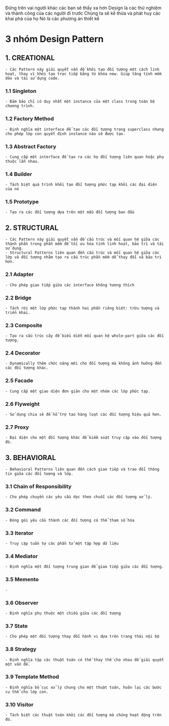 Đứng trên vai người khác các bạn sẽ thấy xa hơn
Design là các thử nghiệm và thành công của các người đi trước
Chúng ta sẽ kế thừa và phát huy các khai phá của họ
Nó là các phương án thiết kế

# 3 nhóm Design Pattern

## 1. CREATIONAL
    - Các Pattern này giải quyết vấn đề khởi tạo đối tượng một cách linh hoạt, thay vì khởi tạo trực tiếp bằng từ khóa new. Giúp tăng tính mềm dẻo và tái sử dụng code.

### 1.1 Singleton
    - Đảm bảo chỉ có duy nhất một instance của một class trong toàn bộ chương trình.
### 1.2 Factory Method
    - Định nghĩa một interface để tạo các đối tượng trong superclass nhưng cho phép lớp con quyết định instance nào sẽ được tạo.
### 1.3 Abstract Factory
    - Cung cấp một interface để tạo ra các họ đối tượng liên quan hoặc phụ thuộc lẫn nhau.
### 1.4 Builder
    - Tách biệt quá trình khởi tạo đối tượng phức tạp khởi các đại diện của nó
### 1.5 Prototype
    - Tạo ra các đối tượng dựa trên một mẫu đối tượng ban đầu

## 2. STRUCTURAL
    - Các Pattern này giải quyết vấn đề cấu trúc và mối quan hệ giữa các thành phần trong phần mềm để tối ưu hóa tính linh hoạt, bảo trì và tái sử dụng.
    - Structural Patterns liên quan đến cấu trúc và mối quan hệ giữa các lớp và đối tượng nhằm tạo ra cấu trúc phần mềm dễ thay đổi và bảo trì hơn.

### 2.1 Adapter
    - Cho phép giao tiếp giữa các interface không tương thích

### 2.2 Bridge
    - Tách rời một lớp phức tạp thành hai phần riêng biệt: trừu tượng và triển khai.

### 2.3 Composite
    - Tạo ra cấu trúc cây để biểu diễn mối quan hệ whole-part giữa các đối tượng.

### 2.4 Decorator
    - Dynamically thêm chức năng mới cho đối tượng mà không ảnh hưởng đến các đối tượng khác.

### 2.5 Facade
    - Cung cấp một giao diện đơn giản cho một nhóm các lớp phức tạp.

### 2.6 Flyweight
    - Sử dụng chia sẻ để hỗ trợ tao hàng loạt các đối tượng hiệu quả hơn.

### 2.7 Proxy
    - Đại diện cho một đối tượng khác để kiểm soát truy cập vào đối tượng đó.

## 3. BEHAVIORAL
    - Behavioral Patterns liên quan đến cách giao tiếp và trao đổi thông tin giữa các đối tượng và lớp. 

### 3.1 Chain of Responsibility
    - Cho phép chuyển các yêu cầu dọc theo chuỗi các đối tượng xử lý.

### 3.2 Command
    - Đóng gói yêu cầu thành các đối tượng có thể tham số hóa

### 3.3 Iterator
    - Truy cập tuần tự các phần tử một tập hợp dữ liệu

### 3.4 Mediator
    - Định nghĩa một đối tượng trung gian để giao tiếp giữa các đối tượng.

### 3.5 Memento
    - 

### 3.6 Observer
    - Định nghĩa phụ thuộc một chiều giữa các đối tượng

### 3.7 State
    - Cho phép một đối tượng thay đổi hành vi dựa trên trang thái nội bộ

### 3.8 Strategy
    - Định nghĩa tập các thuật toán có thể thay thế cho nhau để giải quyết một vấn đề.

### 3.9 Template Method
    - Định nghĩa bố cục xử lý chung cho một thuật toán, hoãn lại các bước cụ thể cho lớp con.

### 3.10 Visitor
    - Tách biệt các thuật toán khởi các đối tượng mà chúng hoạt động trên đó.